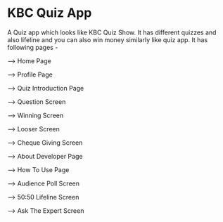 # KBC Quiz App

A Quiz app which looks like KBC Quiz Show. It has different quizzes and also lifeline and you can also win money similarly like quiz app.
It has following pages - 

--> Home Page

--> Profile Page

--> Quiz Introduction Page

--> Question Screen

--> Winning Screen

--> Looser Screen

--> Cheque Giving Screen

--> About Developer Page

--> How To Use Page

--> Audience Poll Screen

--> 50:50 Lifeline Screen

--> Ask The Expert Screen
